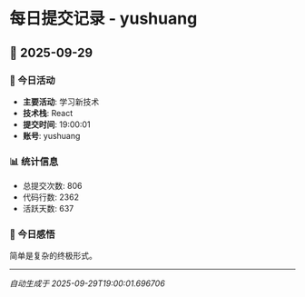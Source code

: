 # 每日提交记录 - yushuang

## 📅 2025-09-29

### 🎯 今日活动
- **主要活动**: 学习新技术
- **技术栈**: React
- **提交时间**: 19:00:01
- **账号**: yushuang

### 📊 统计信息
- 总提交次数: 806
- 代码行数: 2362
- 活跃天数: 637

### 💭 今日感悟
简单是复杂的终极形式。

---
*自动生成于 2025-09-29T19:00:01.696706*
